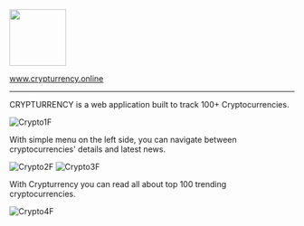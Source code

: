 <img src="https://user-images.githubusercontent.com/116014222/210400202-db8e2784-0a64-44db-827d-760ead71da53.png" width="100" height="100">


www.crypturrency.online
___________________________________________________________________________________________________________________________________________


CRYPTURRENCY is a web application built to track 100+ Cryptocurrencies.

![Crypto1F](https://user-images.githubusercontent.com/116014222/210400574-4fbbe9ea-ae84-4adb-aea3-ce071e03f448.png)


With simple menu on the left side, you can navigate between cryptocurrencies' details and latest news.

![Crypto2F](https://user-images.githubusercontent.com/116014222/210400867-d2ce6bcc-ea79-4533-8a5d-ccebc419995a.png)
![Crypto3F](https://user-images.githubusercontent.com/116014222/210400884-e976b588-c31f-4f65-a1f5-985fb1c082dc.png)


With Crypturrency you can read all about top 100 trending cryptocurrencies.

![Crypto4F](https://user-images.githubusercontent.com/116014222/210401109-842684ed-6be4-4640-b63f-ba918ea01995.png)
